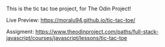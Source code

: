 This is the tic tac toe project, for The Odin Project!

Live Preview: https://moralu94.github.io/tic-tac-toe/

Assigment: https://www.theodinproject.com/paths/full-stack-javascript/courses/javascript/lessons/tic-tac-toe